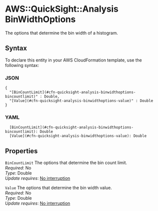 # AWS::QuickSight::Analysis BinWidthOptions<a name="aws-properties-quicksight-analysis-binwidthoptions"></a>

The options that determine the bin width of a histogram\.

## Syntax<a name="aws-properties-quicksight-analysis-binwidthoptions-syntax"></a>

To declare this entity in your AWS CloudFormation template, use the following syntax:

### JSON<a name="aws-properties-quicksight-analysis-binwidthoptions-syntax.json"></a>

```
{
  "[BinCountLimit](#cfn-quicksight-analysis-binwidthoptions-bincountlimit)" : Double,
  "[Value](#cfn-quicksight-analysis-binwidthoptions-value)" : Double
}
```

### YAML<a name="aws-properties-quicksight-analysis-binwidthoptions-syntax.yaml"></a>

```
  [BinCountLimit](#cfn-quicksight-analysis-binwidthoptions-bincountlimit): Double
  [Value](#cfn-quicksight-analysis-binwidthoptions-value): Double
```

## Properties<a name="aws-properties-quicksight-analysis-binwidthoptions-properties"></a>

`BinCountLimit`  <a name="cfn-quicksight-analysis-binwidthoptions-bincountlimit"></a>
The options that determine the bin count limit\.  
*Required*: No  
*Type*: Double  
*Update requires*: [No interruption](https://docs.aws.amazon.com/AWSCloudFormation/latest/UserGuide/using-cfn-updating-stacks-update-behaviors.html#update-no-interrupt)

`Value`  <a name="cfn-quicksight-analysis-binwidthoptions-value"></a>
The options that determine the bin width value\.  
*Required*: No  
*Type*: Double  
*Update requires*: [No interruption](https://docs.aws.amazon.com/AWSCloudFormation/latest/UserGuide/using-cfn-updating-stacks-update-behaviors.html#update-no-interrupt)